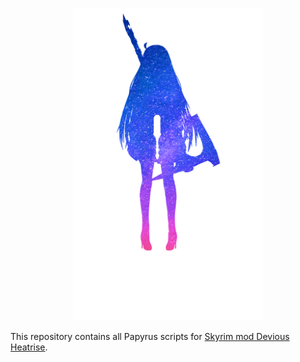 <p align="center"><img width="304" height="500" src="./coverArt.png"></p>

This repository contains all Papyrus scripts for [Skyrim mod Devious Heatrise](https://www.loverslab.com/topic/160554-devious-heatrise-se-le-updated-1182021/).
